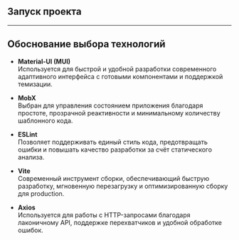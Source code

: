 ## Запуск проекта


---

## Обоснование выбора технологий

- **Material-UI (MUI)**  
  Используется для быстрой и удобной разработки современного адаптивного интерфейса с готовыми компонентами и поддержкой темизации.

- **MobX**  
  Выбран для управления состоянием приложения благодаря простоте, прозрачной реактивности и минимальному количеству шаблонного кода.

- **ESLint**  
  Позволяет поддерживать единый стиль кода, предотвращать ошибки и повышать качество разработки за счёт статического анализа.

- **Vite**  
  Современный инструмент сборки, обеспечивающий быструю разработку, мгновенную перезагрузку и оптимизированную сборку для production.

- **Axios**  
  Используется для работы с HTTP-запросами благодаря лаконичному API, поддержке перехватчиков и удобной обработке ошибок.